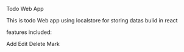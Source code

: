 Todo Web App


This is todo Web app using localstore for storing datas bulid in react

features included:

Add 
Edit 
Delete
Mark

